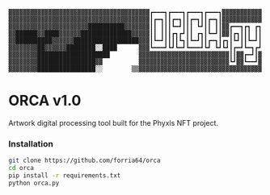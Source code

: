 ```▓▓▓▓▓▓▓▓▓▓▓▓▓▓▓▓▓▓▓▓▓▓▓▓▓▓▓▓▓▓▓▓▓▓▓▓▓▓▓▓▓▓▓▓▓▓▓▓▓▓▓▓▓▓▓▓▓▓▓▓▓▓▓▓▓▓▓▓▓▓
▓▓▓▓▓▓▓▓▓▓▓▓▓▓▓▓▓▓▓▓▓▓▓▓▓▓▓▓▓▓▓▓▓▓▓▓▓▓▓┏━━━┓┏━━━┓┏━━━┓┏━━━┓▓▓▓▓▓▓▓▓▓▓▓
▓▓▓▓▓▓▓▓▓▓▓▓▓▓▓▓▓▓▓▓▓▓▓▓▓▓▓▓▓▓▓▓▓▓▓▓▓▓▓┃┏━┓┃┃┏━┓┃┃┏━┓┃┃┏━┓┃▓▓▓▓▓▓▓▓▓▓▓
▓▓▓▓▓▓▓▓▓▓▓▓▓▓▓▓▓▓▓▓▓▓██████████▓▓▓▓▓▓▓┃┃ ┃┃┃┗━┛┃┃┃ ┗┛┃┃ ┃┃▓▓┏━━┓┏┓ ┏┓
▓▓██████▓▓████▓▓▓▓▓▓██████████████▓▓▓▓▓┃┃ ┃┃┃┏┓┏┛┃┃ ┏┓┃┗━┛┃▓▓┃┏┓┃┃┃ ┃┃
▓▓██████████▓▓▓▓▓▓██████████████████▓▓▓┃┗━┛┃┃┃┃┗┓┃┗━┛┃┃┏━┓┃┏┓┃┗┛┃┃┗━┛┃
▓▓▓▓▓▓▓▓██▓▓▓▓▓▓████████░░████      ▓▓▓┗━━━┛┗┛┗━┛┗━━━┛┗┛ ┗┛┗┛┃┏━┛┗━┓┏┛
▓▓▓▓▓▓▓▓████████████████████        ▓▓▓▓▓▓▓▓▓▓▓▓▓▓▓▓▓▓▓▓▓▓▓▓▓┃┃▓▓┏━┛┃▓
▓▓▓▓▓▓▓▓████████████████▓▓          ▓▓▓▓▓▓▓▓▓▓▓▓▓▓▓▓▓▓▓▓▓▓▓▓▓┗┛▓▓┗━━┛▓
▓▓▓▓▓▓▓▓████████████████░░        ▒▒▓▓▓▓▓▓▓▓▓▓▓▓▓▓▓▓▓▓▓▓▓▓▓▓▓▓▓▓▓▓▓▓▓▓
```
# ORCA v1.0
Artwork digital processing tool built for the Phyxls NFT project.

### Installation

```bash
git clone https://github.com/forria64/orca
cd orca
pip install -r requirements.txt
python orca.py
```

